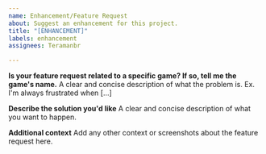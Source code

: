 ```yaml
---
name: Enhancement/Feature Request
about: Suggest an enhancement for this project.
title: "[ENHANCEMENT]"
labels: enhancement
assignees: Teramanbr

---
```


**Is your feature request related to a specific game? If so, tell me the game's name.**
A clear and concise description of what the problem is. Ex. I'm always frustrated when [...]

**Describe the solution you'd like**
A clear and concise description of what you want to happen.

**Additional context**
Add any other context or screenshots about the feature request here.
